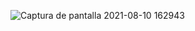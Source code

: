 ![Captura de pantalla 2021-08-10 162943](https://user-images.githubusercontent.com/55493081/128923526-39b87585-241f-4c40-bb00-b86fe644d3d0.png)
